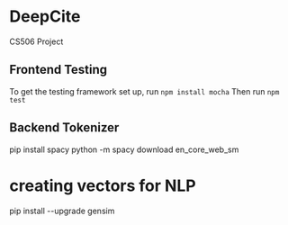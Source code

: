 # DeepCite
CS506 Project

## Frontend Testing
To get the testing framework set up, run `npm install mocha`
Then run `npm test`

## Backend Tokenizer
pip install spacy
python -m spacy download en_core_web_sm
# creating vectors for NLP
pip install --upgrade gensim